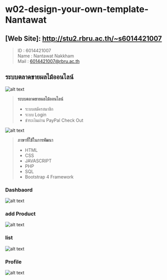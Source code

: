 # w02-design-your-own-template-Nantawat
## [Web Site]: http://stu2.rbru.ac.th/~s6014421007
> ID : 6014421007 <br>
> Name : Nantawat Nakkham <br>
> Mail : 6014421007@rbru.ac.th <br>




## ระบบตลาดขายผลไม้ออนไลน์
![alt text](https://sv1.picz.in.th/images/2019/01/22/Tdtk5f.png)
> **ระบบตลาดขายผลไม้ออนไลน์**
> - ระบบสมัครสมาชิก
> - ระบบ Login
> - ชำระเงินผ่าน PayPal Check Out 




![alt text](https://sv1.picz.in.th/images/2019/01/22/Tdtx5P.png)
> **ภาษาที่ใช้ในการพัฒนา**
> - HTML
> - CSS
> - JAVASCRIPT
> - PHP
> - SQL
> - Bootstrap 4 Framework

### Dashbaord
![alt text](https://www.picz.in.th/image/Td5Cjg)
### add Product
![alt text](https://www.picz.in.th/image/Td529n)
### list
![alt text](https://www.picz.in.th/image/Td5uvW)
### Profile
![alt text](https://www.picz.in.th/image/Td5nN2)
